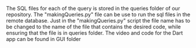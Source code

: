 The SQL files for each of the query is stored in the queries folder of our repository. The "makingQueries.py" file can be use to run the sql files in the remote database. Just in the "makingQueries.py" script the file name has to be changed to the name of the file that contains the desired code, while ensuring that the file is in queries folder. The video and code for the Dart app can be found in GUI folder